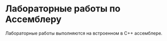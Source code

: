 # Лабораторные работы по Ассемблеру
Лабораторные работы выполняются на встроенном в C++ ассемблере.
